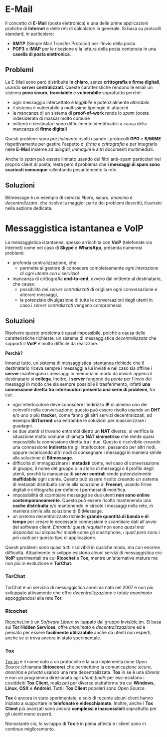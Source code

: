 # E-Mail

Il concetto di __E-Mail__ (posta elettronica) è una delle prime applicazioni pratiche di __Internet__ e delle reti di calcolatori in generale. Si basa su protcolli standard, in particolare:

- __SMTP__ (Simple Mail Transfer Protocol) per l'invio della posta.
- __POP3__ e __IMAP__ per la ricezione e la lettura della posta contenuta in una __casella di posta elettronica__.

## Problemi

Le E-Mail sono però distribuite __in chiaro__, senza __crittografia o firme digitali__, usando __server centralizzati__. Queste caratteristiche rendono le email un sistema __poco sicuro__, __tracciabile__ e __vulnerabile__ soprattutto perchè:

- ogni messaggio intercettato è _leggibile_ e potenzialmente _alterabile_
- il sistema è vulnerabile a moltissime tipologie di attacchi
- la mancanza di un sistema di __proof-of-work__ rende lo _spam_ (posta indesiderata di massa) molto comune
- mittenti e destinatari sono difficilmente identificabili a causa della mancanza di __firme digitali__

Questi problemi sono _parzialmente_ risolti usando i protocolli __GPG__ e __S/MIME__ rispettivamente per gestire l'aspetto di _firma_ e _crittografia_ e per integrarlo nelle __E-Mail__ insieme ad _allegati_, _immagini_ e altri documenti multimediali.

Anche lo _spam_ può essere limitato usando dei filtri anti-spam particolari nel proprio client di posta, resta però il problema che __i messaggi di spam sono scaricati comunque__ rallentando pesantemente la rete.

## Soluzioni

Bitmessage è un esempio di servizio _libero_, _sicuro_, _anonimo_ e _decentralizzato_. che risolve la maggior parte dei problemi descritti, illustrato nella sezione dedicata.

# Messaggistica istantanea e VoIP

La messaggistica istantanea, spesso arricchita con __VoIP__ (telefonate via Internet) come nel caso di __Skype__ e __WhatsApp__, presenta numerosi problemi:

- profonda centralizzazione, che:
    - permette al gestore di conoscere completaemente _ogni interazione di ogni utente con il servizio_!
- mancanza di crittografia __end-to-end__, ovvero dal mittente al destinatario, che causa:
    - possibilità dei _server centralizzati_ di origliare ogni conversazione e alterare messaggi,
    - la potenziale divulgazione di tutte le conversazioni degli utenti in caso i _server centralizzati_ vengano compromessi.

## Soluzioni

Risolvere questo problema è quasi impossibile, poichè a causa delle caratteristiche richieste, un sistema di messaggistica _decentralizzata_ che supporti il __VoIP__ è molto difficile da realizzare.

__Perchè?__

Innanzi tutto, un sistema di messaggistica istantanea richiede che il destinatario riceva sempre i messaggi a lui inviati e nel caso sia offline i __server__ mantengono i messaggi in memoria in modo da inviarli appena il destinatario si __collega__. Inoltre, i __server__ fungono da _ponte_ per l'invio dei messaggi in modo che sia sempre possibile il trasferimento, infatti __una connessione diretta tra interlocutori presenta una serie di problemi__, tra cui:

- ogni interlocutore deve conoscere l'indirizzo __IP__ di almeno uno dei coinvolti nella conversazione: questo può essere risolto usando un __DHT__ e/o uno o più __tracker__, come fanno gli altri servizi decentralizzati, ad esempio __BitTorrent__ usa entrambe le soluzioni per massimizzare i guadagni.
- se due utenti si trovano entrambi dietro un __NAT__ diverso, si verifica la situazione molto comune chiamata __NAT simmetrico__ che rende quasi impossibile la connessione diretta tra i due. Questo è risolvibile creando una connessione __indiretta__ tra gli interlocutori, passando per altri nodi, oppure incaricando altri nodi di consegnare i messaggi in maniera simile alla soluzione di __Bitmessage__.
- difficoltà di immagazzinare i __metadati__ come, nel caso di conversazione di gruppo, il nome del gruppo o la storia di messaggi o il profilo degli utenti, perchè la mancanza di __server centrali__ rende potenzialmente __inaffidabile__ ogni utente. Questo può essere risolto creando un sistema di metadati distribuito simile alla soluzione di __Freenet__, usando firme digitali e crittografia per definire i permessi di modifica.
- impossibilità di scambiare messaggi se due utenti __non sono online contemporaneamente__. Questo può essere risolto mantenendo una __cache distribuita__ e/o mantenendo in circolo i messaggi nella rete, in maniera simile alla soluzione di BitMessage.
- un sistema decentralizzato richiede __grande quantità di banda e di tempo__ per creare le necessarie connessioni e scambiare dati all'avvio del software client. _Entrambi questi requisiti_ non sono _quasi mai disponibili sui dispositivi mobili_ come gli smartphone, _i quali però sono i più usati_ per questo tipo di applicazione.

Questi problemi sono quasi tutti risolvibili in qualche modo, ma con enorme difficoltà. Attualmente in svilppo esistono alcuni servizi di messaggistica e/o __VoIP__ sperimentali tra cui __Ricochet__ e __Tox__, mentre un'alternativa matura ma non più in evoluzione è __TorChat__.

### TorChat

TorChat è un servizio di messaggistica anonima nato nel 2007 e non più sviluppato attivamente che offre _decentralizzazione_ e _totale anonimato_ appoggiandosi alla rete __Tor__.

### Ricochet

[Ricochet.im](http://ricochet.im) è un _Software Libero_ sviluppato dal gruppo [Invisible.im](http://invisible.im). Si basa sui __Tor Hidden Services__, offre _anonimato_ e _decentralizzazione_ ed è pensato per essere __facilmente utilizzabile__ anche da utenti non esperti, anche se si trova ancora in stato sperimentale.

### Tox

[Tox.im](http://tox.im) è il nome dato a un protocollo e la sua implementazione _Open Source_ (chiamata __libtoxcore__) che permettono la comunicazione _sicura_, _anonima_ e _privata_ usando una rete decentralizzata. __Tox__ in se è una _libreria_ e non un programma direzionato agli _utenti finali_: per essi esistono i cosiddetti __Tox Client__, realizzati per diverse piattaforme tra cui __Windows__, __Linux__, __OSX__ e __Android__. Tutti i __Tox Client__ popolari sono _Open Source_.

__Tox__ è ancora in stato sperimentale, e solo di recente alcuni client hanno iniziato a supportare le __telefonate e videochiamate__. Inoltre, anche i __Tox Client__ più avanzati sono ancora __complessi e inaccessibili__ soprattutto per gli utenti meno esperti.

Nonostante ciò, lo sviluppo di __Tox__ è in piena attività e i client sono in continuo miglioramento.
